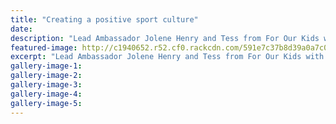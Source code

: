```yaml
---
title: "Creating a positive sport culture"
date: 
description: "Lead Ambassador Jolene Henry and Tess from For Our Kids with the Youth Ambassadors..."
featured-image: http://c1940652.r52.cf0.rackcdn.com/591e7c37b8d39a0a7c000386/Yth-Ambassadors-midweek-17-May.jpg
excerpt: "Lead Ambassador Jolene Henry and Tess from For Our Kids with the Youth Ambassadors."
gallery-image-1: 
gallery-image-2: 
gallery-image-3: 
gallery-image-4: 
gallery-image-5: 
---
```


